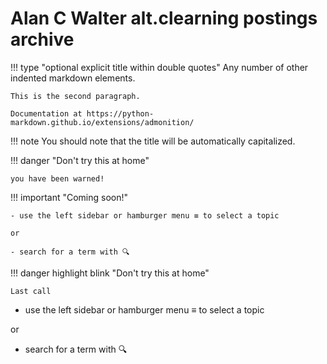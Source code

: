 # Alan C Walter alt.clearning postings archive

!!! type "optional explicit title within double quotes"
    Any number of other indented markdown elements.

    This is the second paragraph.

    Documentation at https://python-markdown.github.io/extensions/admonition/


!!! note
    You should note that the title will be automatically capitalized.

!!! danger "Don't try this at home"
    
    you have been warned!

!!! important "Coming soon!"
    
    - use the left sidebar or hamburger menu ≡ to select a topic
    
    or 
    
    - search for a term with 🔍 


!!! danger highlight blink "Don't try this at home"
    
    Last call

- use the left sidebar or hamburger menu ≡ to select a topic

or 

- search for a term with 🔍 